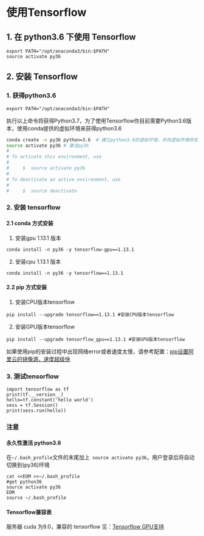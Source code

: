 # 使用Tensorflow

## 1. 在 python3.6 下使用 Tensorflow
```
export PATH="/opt/anaconda3/bin:$PATH"
source activate py36 
```

## 2. 安装 Tensorflow
### 1. 获得python3.6
```
export PATH="/opt/anaconda3/bin:$PATH"
```
执行以上命令将获得Python3.7，为了使用Tensorflow你目前需要Python3.6版本，使用conda提供的虚拟环境来获得python3.6

```bash
conda create -n py36 python=3.6  # 建立python3.6的虚拟环境，并将虚拟环境命名为py36
source activate py36 # 激活py36
#
# To activate this environment, use
#
#     $  source activate py36
#
# To deactivate an active environment, use
#
#     $  source deactivate
```
### 2. 安装 tensorflow
#### 2.1 conda 方式安装

1. 安装gpu 1.13.1 版本
```
conda install -n py36 -y tensorflow-gpu==1.13.1
```
2. 安装cpu 1.13.1 版本
```
conda install -n py36 -y tensorflow==1.13.1
```


#### 2.2 pip 方式安装

1. 安装CPU版本tensorflow

```
pip install --upgrade tensorflow==1.13.1 #安装CPU版本tensorflow
```

2. 安装GPU版本tensorflow
```
pip install --upgrade tensorflow_gpu==1.13.1 #安装GPU版本tensorflow
```

如果使用pip的安装过程中出现网络error或者速度太慢，请参考配置：[pip设置阿里云的镜像源，速度超级快](https://segmentfault.com/a/1190000006111096)

### 3. 测试tensorflow
```
import tensorflow as tf
print(tf.__version__)
hello=tf.constant('hello world') 
sess = tf.Session() 
print(sess.run(hello))  
```
### 注意

#### 永久性激活 python3.6
在`~/.bash_profile`文件的末尾加上` source activate py36`，用户登录后将自动切换到(py36)环境  
```
cat <<EOM >>~/.bash_profile
#get python36
source activate py36
EOM
source ~/.bash_profile
```

#### Tensorflow兼容表
服务器 cuda 为9.0，兼容的 tensorflow 见：[Tensorflow GPU支持](https://www.tensorflow.org/install/source#tested_source_configurations)
